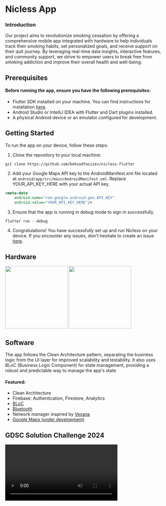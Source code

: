 # Nicless App
### Introduction
Our project aims to revolutionize smoking cessation by offering a comprehensive mobile app integrated with hardware to help individuals track their smoking habits, set personalized goals, and receive support on their quit journey. By leveraging real-time data insights, interactive features, and community support, we strive to empower users to break free from smoking addiction and improve their overall health and well-being.

## Prerequisites
#### Before running the app, ensure you have the following prerequisites:

- Flutter SDK installed on your machine. You can find instructions for installation [here](https://docs.flutter.dev/get-started/install).
- Android Studio or IntelliJ IDEA with Flutter and Dart plugins installed.
- A physical Android device or an emulator configured for development.

## Getting Started

To run the app on your device, follow these steps:

1. Clone the repository to your local machine:
```git
git clone https://github.com/behzodfaiziev/nicless-flutter
```
2. Add your Google Maps API key to the AndroidManifest.xml file located at `android/app/src/main/AndroidManifest.xml`. Replace YOUR_API_KEY_HERE with your actual API key.
```xml
<meta-data
    android:name="com.google.android.geo.API_KEY"
    android:value="YOUR_API_KEY_HERE"/>
```
3. Ensure that the app is running in debug mode to sign in successfully.
```dart
flutter run --debug
 ```
4. Congratulations! You have successfully set up and run Nicless on your device. If you encounter any issues, don't hesitate to create an issue [here](https://github.com/behzodfaiziev/nicless-flutter/issues).


## Hardware
<img src="https://github.com/behzodfaiziev/nicless-flutter/assets/63793311/37b57488-4151-44a7-b6f4-4342a370e79a"  width="200">
<img src="https://github.com/behzodfaiziev/nicless-flutter/assets/63793311/4d40d075-2f7c-4dc5-93db-dd1d2da8a287"  width="200">

## Software
The app follows the Clean Architecture pattern, separating the business logic from the UI layer for improved scalability and testability. It also uses BLoC (Business Logic Component) for state management, providing a robust and predictable way to manage the app's state
#### Featured:
- Clean Architecture
- Firebase: Authentication, Firestore, Analytics
- [BLoC](https://pub.dev/packages/bloc)
- [Bluetooth](https://pub.dev/packages/flutter_bluetooth_serial) 
- Network manager inspired by [Vexana](https://pub.dev/packages/vexana)
- [Google Maps (under development)](https://pub.dev/packages/google_maps_flutter)

## GDSC Solution Challenge 2024

<video src='https://github.com/behzodfaiziev/nicless-flutter/assets/63793311/2f28d629-4628-4e95-866d-03dfda60495d' width=360/></video>

